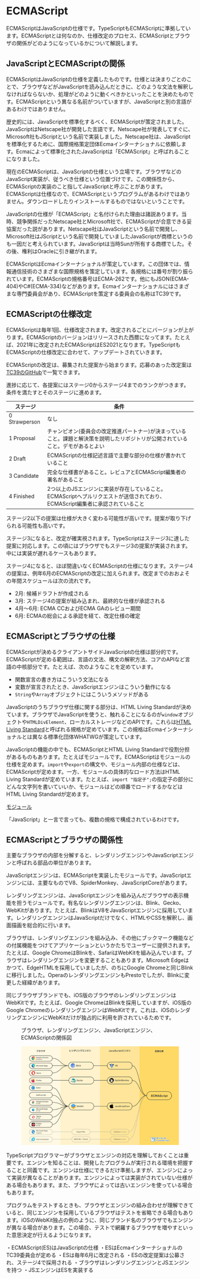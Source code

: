 # ECMAScript

ECMAScriptはJavaScriptの仕様です。TypeScriptもECMAScriptに準拠しています。ECMAScriptとは何なのか、仕様改定のプロセス、ECMAScriptとブラウザの関係がどのようになっているかについて解説します。

## JavaScriptとECMAScriptの関係

ECMAScriptはJavaScriptの仕様を定義したものです。仕様とは決まりごとのことで、ブラウザなどがJavaScriptを読み込んだときに、どのような文法を解釈しなければならないか、処理がどのように動くべきかといったことを決めたものです。ECMAScriptという異なる名前がついていますが、JavaScriptと別の言語があるわけではありません。

歴史的には、JavaScriptを標準化するべく、ECMAScriptが策定されました。JavaScriptはNetscape社が開発した言語です。Netscape社が発表してすぐに、Microsoft社もJScriptという名前で実装しました。Netscape社は、JavaScriptを標準化するために、国際規格策定団体Ecmaインターナショナルに依頼します。Ecmaによって標準化されたJavaScriptは「ECMAScript」と呼ばれることになりました。

現在のECMAScriptは、JavaScriptの仕様という立場です。ブラウザなどのJavaScript実装が、従うべき仕様という位置づけです。この関係性から、ECMAScriptの実装のこと指してJavaScriptと呼ぶことがあります。ECMAScriptは仕様なので、ECMAScriptというプログラムがあるわけではありません。ダウンロードしたりインストールするものではないということです。

JavaScriptの仕様が「ECMAScript」と名付けられた理由は諸説あります。当時、競争関係だったNetscape社とMicrosoft社で、ECMAScriptが合意できる妥協案だった説があります。Netscape社はJavaScriptという名前で開発し、Microsoft社はJScriptという名前で開発していましたJavaScriptが商標というのも一因だと考えられています。JavaScriptは当時Sunが所有する商標でした。その後、権利はOracleに引き継がれます。

ECMAScriptはEcmaインターナショナルが策定しています。この団体では、情報通信技術のさまざまな国際規格を策定しています。各規格には番号が割り振られています。ECMAScriptの規格番号はECMA-262です。他にもJSON(ECMA-404)やC#(ECMA-334)などがあります。Ecmaインターナショナルにはさまざまな専門委員会があり、ECMAScriptを策定する委員会の名称はTC39です。

## ECMAScriptの仕様改定

ECMAScriptは毎年1回、仕様改定されます。改定されるごとにバージョンが上がります。ECMAScriptのバージョンはリリースされた西暦になってます。たとえば、2021年に改定されたECMAScriptはES2021となります。TypeScriptもECMAScriptの仕様改定に合わせて、アップデートされていきます。

ECMAScriptの改定は、募集された提案から始まります。応募のあった改定案は[TC39のGitHub](https://github.com/tc39/proposals)で一覧できます。

進捗に応じて、各提案にはステージ0からステージ4までのランクがつきます。条件を満たすとそのステージに進めます。

| ステージ      | 条件                                                                                                                               |
| ------------- | ---------------------------------------------------------------------------------------------------------------------------------- |
| 0 Strawperson | なし                                                                                                                               |
| 1 Proposal    | チャンピオン(委員会の改定推進パートナー)が決まっていること。課題と解決策を説明したリポジトリが公開されていること。デモがあるとよい |
| 2 Draft       | ECMAScriptの仕様記述言語で主要な部分の仕様が書かれていること                                                                       |
| 3 Candidate   | 完全な仕様書があること。レビュアとECMAScript編集者の署名があること                                                                 |
| 4 Finished    | 2つ以上のJSエンジンに実装が存在していること。ECMAScriptへプルリクエストが送信されており、ECMAScript編集者に承認されていること      |

ステージ2以下の提案は仕様が大きく変わる可能性が高いです。提案が取り下げられる可能性も高いです。

ステージ3になると、改定が確実視されます。TypeScriptはステージ3に達した提案に対応します。この頃にはブラウザでもステージ3の提案が実装されます。中には実装が遅れるケースもあります。

ステージ4になると、ほぼ間違いなくECMAScriptの仕様になります。ステージ4の提案は、例年6月のECMAScriptの改定に加えられます。改定までのおおよその年間スケジュールは次の流れです。

- 2月: 候補ドラフトが作成される
- 3月: ステージ4の提案が組み込まれ、最終的な仕様が承認される
- 4月〜6月: ECMA CCおよびECMA GAのレビュー期間
- 6月: ECMAの総会による承認を経て、改定仕様の確定

## ECMAScriptとブラウザの仕様

ECMAScriptが決めるクライアントサイドJavaScriptの仕様は部分的です。ECMAScriptが定める範囲は、言語の文法、構文の解釈方法、コアのAPIなど言語の中核部分です。たとえば、次のようなことを定めています。

- 関数宣言の書き方はこういう文法になる
- 変数が宣言されたとき、JavaScriptエンジンはこういう動作になる
- `String`や`Array`オブジェクトにはこういうメソッドがある

JavaScriptのうちブラウザ仕様に関する部分は、HTML Living Standardが決めています。ブラウザでJavaScriptを使うと、触れることになるのが`window`オブジェクトや`HTMLDivElement`、ローカルストレージなどのAPIです。これらは[HTML Living Standard](https://html.spec.whatwg.org/)と呼ばれる規格が定めています。この規格はEcmaインターナショナルとは異なる標準化団体WHATWGが策定しています。

JavaScriptの機能の中でも、ECMAScriptとHTML Living Standardで役割分担があるものもあります。たとえばモジュールです。ECMAScriptはモジュールの仕様を定めます。`import`や`export`の構文や、モジュール内部の仕様などは、ECMAScriptが定めます。一方、モジュールの具体的なロード方法はHTML Living Standardが定めています。たとえば、`import "指定子";`の指定子の部分にどんな文字列を書いていいか、モジュールはどの順番でロードするかなどはHTML Living Standardが定めます。

[モジュール](../reference/modules.md)

「JavaScript」と一言で言っても、複数の規格で構成されているわけです。

## ECMAScriptとブラウザの関係性

主要なブラウザの内部を分解すると、レンダリングエンジンやJavaScriptエンジンと呼ばれる部品の単位があります。

JavaScriptエンジンは、ECMAScriptを実装したモジュールです。JavaScriptエンジンには、主要なものでV8、SpiderMonkey、JavaScriptCoreがあります。

レンダリングエンジンは、JavaScriptエンジンを組み込んだブラウザの表示機能を担うモジュールです。有名なレンダリングエンジンは、Blink、Gecko、WebKitがあります。たとえば、BlinkはV8をJavaScriptエンジンに採用しています。レンダリングエンジンはJavaScriptだけでなく、HTMLやCSSを解釈し、画面描画を総合的に行います。

ブラウザは、レンダリングエンジンを組み込み、その他にブックマーク機能などの付属機能をつけてアプリケーションというかたちでユーザーに提供されます。たとえば、Google ChromeはBlinkを、SafariはWebKitを組み込んでいます。ブラウザはレンダリングエンジンを変更することもあります。Microsoft Edgeはかつて、EdgeHTMLを採用していましたが、のちにGoogle Chromeと同じBlinkに移行しました。OperaのレンダリングエンジンもPrestoでしたが、Blinkに変更した経緯があります。

同じブラウザブランドでも、iOS版のブラウザのレンダリングエンジンはWebKitです。たとえば、Google ChromeはBlinkを採用していますが、iOS版のGoogle ChromeのレンダリングエンジンはWebKitです。これは、iOSのレンダリングエンジンにWebKitだけが独占的に利用を許されているためです。

<figure>
<figcaption>ブラウザ、レンダリングエンジン、JavaScriptエンジン、ECMAScriptの関係図</figcaption>

[![ブラウザ、レンダリングエンジン、JavaScriptエンジン、ECMAScriptの関係図](ecmascript/browser-rendering-engine-javascript-engine-ecmascript-relations.svg)](ecmascript/browser-rendering-engine-javascript-engine-ecmascript-relations.svg)

</figure>

TypeScriptプログラマーがブラウザとエンジンの対応を理解しておくことは重要です。エンジンを知ることは、開発したプログラムが実行される環境を把握することと同義です。エンジンは仕様にできるだけ準拠しますが、エンジンによって実装が異なることがあります。エンジンによっては実装がされていない仕様がある場合もあります。また、ブラウザによっては古いエンジンを使っている場合もあります。

プログラムをテストするときも、ブラウザとエンジンの組み合わせが理解できていると、同じエンジンを採用しているブラウザはテストを省略できる場合もあります。iOSのWebKit独占の例のように、同じブランド名のブラウザでもエンジンが異なる場合があります。この場合、テストで網羅するブラウザを増やすといった意思決定が行えるようになります。

<TweetILearned>

・ECMAScript(ES)はJavaScriptの仕様
・ESはEcmaインターナショナルのTC39委員会が定める
・ESは毎年6月に改定される
・ESの改定提案は公募され、ステージ4で採用される
・ブラウザはレンダリングエンジンとJSエンジンを持つ
・JSエンジンはESを実装する

</TweetILearned>
